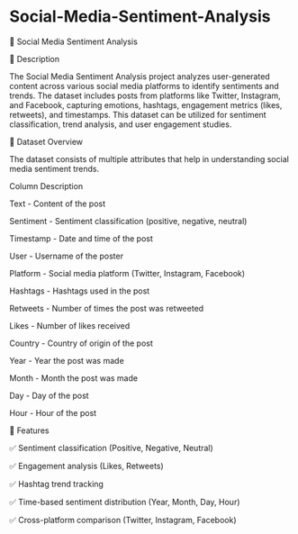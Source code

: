 # Social-Media-Sentiment-Analysis

📌 Social Media Sentiment Analysis

📖 Description

The Social Media Sentiment Analysis project analyzes user-generated content across various social media platforms to identify sentiments and trends. The dataset includes posts from platforms like Twitter, Instagram, and Facebook, capturing emotions, hashtags, engagement metrics (likes, retweets), and timestamps. This dataset can be utilized for sentiment classification, trend analysis, and user engagement studies.

📂 Dataset Overview

The dataset consists of multiple attributes that help in understanding social media sentiment trends.

Column	Description

Text  -	Content of the post

Sentiment  -	Sentiment classification (positive, negative, neutral)

Timestamp  -	Date and time of the post

User  - 	Username of the poster

Platform  -	Social media platform (Twitter, Instagram, Facebook)

Hashtags  - 	Hashtags used in the post

Retweets  - 	Number of times the post was retweeted

Likes  - 	Number of likes received

Country  -	Country of origin of the post

Year  - 	Year the post was made

Month  - 	Month the post was made

Day  - 	Day of the post

Hour  - 	Hour of the post


🚀 Features

✅ Sentiment classification (Positive, Negative, Neutral)

✅ Engagement analysis (Likes, Retweets)

✅ Hashtag trend tracking

✅ Time-based sentiment distribution (Year, Month, Day, Hour)

✅ Cross-platform comparison (Twitter, Instagram, Facebook)



